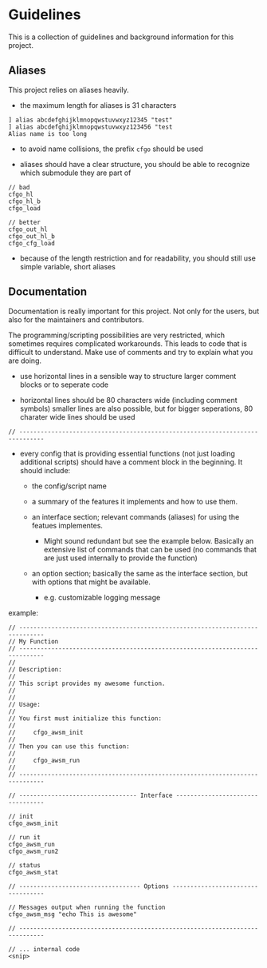 # Guidelines

This is a collection of guidelines and background information for this project.

## Aliases
This project relies on aliases heavily.

  * the maximum length for aliases is 31 characters

  ```
  ] alias abcdefghijklmnopqwstuvwxyz12345 "test"
  ] alias abcdefghijklmnopqwstuvwxyz123456 "test
  Alias name is too long
  ```

  * to avoid name collisions, the prefix `cfgo` should be used

  * aliases should have a clear structure, you should be able to recognize which submodule they are part of

  ```
  // bad
  cfgo_hl
  cfgo_hl_b
  cfgo_load

  // better
  cfgo_out_hl
  cfgo_out_hl_b
  cfgo_cfg_load
  ```

  * because of the length restriction and for readability, you should still use simple variable, short aliases

## Documentation

Documentation is really important for this project. Not only for the users, but also for the maintainers and contributors.

The programming/scripting possibilities are very restricted, which sometimes requires complicated workarounds. This leads to code that is difficult to understand. Make use of comments and try to explain what you are doing.

  * use horizontal lines in a sensible way to structure larger comment blocks or to seperate  code

  * horizontal lines should be 80 characters wide (including comment symbols) smaller lines are also possible, but for bigger seperations, 80 charater wide lines should be used

  ```
  // -----------------------------------------------------------------------------
  ```

  * every config that is providing essential functions (not just loading additional scripts) should have a comment block in the beginning. It should include:

    * the config/script name

    * a summary of the features it implements and how to use them.

    * an interface section; relevant commands (aliases) for using the featues implementes.

      * Might sound redundant but see the example below. Basically an extensive list of commands that can be used (no commands that are just used internally to provide the function)

    * an option section; basically the same as the interface section, but with options that might be available.

      * e.g. customizable logging message

   example:

  ```
  // -----------------------------------------------------------------------------
  // My Function
  // -----------------------------------------------------------------------------
  //
  // Description:
  //
  // This script provides my awesome function.
  //
  //
  // Usage:
  //
  // You first must initialize this function:
  //
  //     cfgo_awsm_init
  //
  // Then you can use this function:
  //
  //     cfgo_awsm_run
  //
  // -----------------------------------------------------------------------------

  // --------------------------------- Interface ---------------------------------

  // init
  cfgo_awsm_init

  // run it
  cfgo_awsm_run
  cfgo_awsm_run2

  // status
  cfgo_awsm_stat

  // ---------------------------------- Options ----------------------------------

  // Messages output when running the function
  cfgo_awsm_msg "echo This is awesome"

  // -----------------------------------------------------------------------------

  // ... internal code
  <snip>
  ```